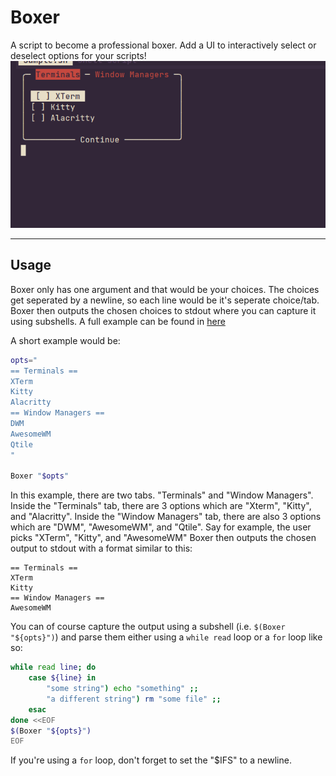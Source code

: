 # Boxer
A script to become a professional boxer.
Add a UI to interactively select or deselect options for your scripts!
![Example](./Example.gif)

---

## Usage
Boxer only has one argument and that would be your choices.
The choices get seperated by a newline, so each line would be it's seperate
choice/tab. Boxer then outputs the chosen choices to stdout where you can
capture it using subshells. A full example can be found in [here](https://github.com/Smeueg/Boxer/blob/main/Sample.sh)

A short example would be:
```bash
opts="
== Terminals ==
XTerm
Kitty
Alacritty
== Window Managers ==
DWM
AwesomeWM
Qtile
"

Boxer "$opts"
```
In this example, there are two tabs. "Terminals" and "Window Managers". Inside
the "Terminals" tab, there are 3 options which are "Xterm", "Kitty", and
"Alacritty". Inside the "Window Managers" tab, there are also 3 options which
are "DWM", "AwesomeWM", and "Qtile". Say for example, the user picks "XTerm",
"Kitty", and "AwesomeWM" Boxer then outputs the chosen output to stdout with a
format similar to this:
```
== Terminals ==
XTerm
Kitty
== Window Managers ==
AwesomeWM
```
You can of course capture the output using a subshell (i.e. `$(Boxer "${opts}")`)
and parse them either using a `while read` loop or a `for` loop like so:
```bash
while read line; do
	case ${line} in
		"some string") echo "something" ;;
		"a different string") rm "some file" ;;
	esac
done <<EOF
$(Boxer "${opts}")
EOF
```
If you're using
a `for` loop, don't forget to set the "$IFS" to a newline.
